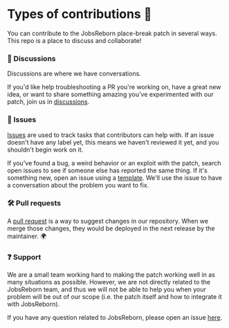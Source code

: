 # Types of contributions :memo:
You can contribute to the JobsReborn place-break patch in several ways. This repo is a place to
discuss and collaborate!

### :mega: Discussions
Discussions are where we have conversations.

If you'd like help troubleshooting a PR you're working on, have a great new idea, or want to
share something amazing you've experimented with our patch, join us in
[discussions](https://github.com/github/docs/discussions).

### :lady_beetle: Issues
[Issues](https://docs.github.com/en/github/managing-your-work-on-github/about-issues) are used to
track tasks that contributors can help with. If an issue doesn't have any label yet, this means
we haven't  reviewed it yet, and you shouldn't begin work on it.

If you've found a bug, a weird behavior or an exploit with the patch, search open issues to see if
someone else has reported the same thing. If it's something new, open an issue using a
[template](https://github.com/github/docs/issues/new/choose). We'll use the issue to have a
conversation about the problem you want to fix.

### :hammer_and_wrench: Pull requests
A [pull request](https://docs.github.com/en/github/collaborating-with-issues-and-pull-requests/about-pull-requests)
is a way to suggest changes in our repository. When we merge those changes, they would be deployed
in the next release by the maintainer. :earth_africa:

### :question: Support
We are a small team working hard to making the patch working well in as many situations as possible.
However, we are not directly related to the JobsReborn team, and thus we will not be able to help
you when your problem will be out of our scope (i.e. the patch itself and how to integrate it with
JobsReborn).

If you have any question related to JobsReborn, please open an issue
[here](https://github.com/Zrips/Jobs).
